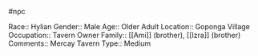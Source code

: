 #npc 

Race:: Hylian
Gender:: Male
Age:: Older Adult
Location:: Goponga Village
Occupation:: Tavern Owner
Family:: [[Ami]] (brother), [[Izra]] (brother)
Comments:: Mercay Tavern
Type:: Medium
